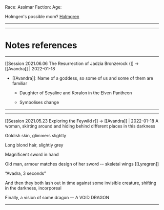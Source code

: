 Race: Assimar
Faction:
Age:


Holmgen's possible mom?
[Holmgren](Holmgren.md)


---
---
# Notes references
---

[[Session 2021.06.06 The Resurrection of Jadzia Bronzerock r]] -> [[Avandra]] | 2022-01-18
-   [[Avandra]]: Name of a goddess, so some of us and some of them are familiar
    
    -   Daughter of Seyaline and Koralon in the Elven Pantheon
        
    -   Symbolises change

---
---

[[Session 2021.05.23 Exploring the Feywild r]] -> [[Avandra]] | 2022-01-18
A woman, skirting around and hiding behind different places in this darkness

Goldish skin, glimmers slightly

Long blond hair, slightly grey

Magnificent sword in hand

Old man, armour matches design of her sword -- skeletal wings [[Lyregren]]

“Avadra, 3 seconds”

And then they both lash out in time against some invisible creature, shifting in the darkness, incorporeal

Finally, a vision of some dragon -- A VOID DRAGON

---
